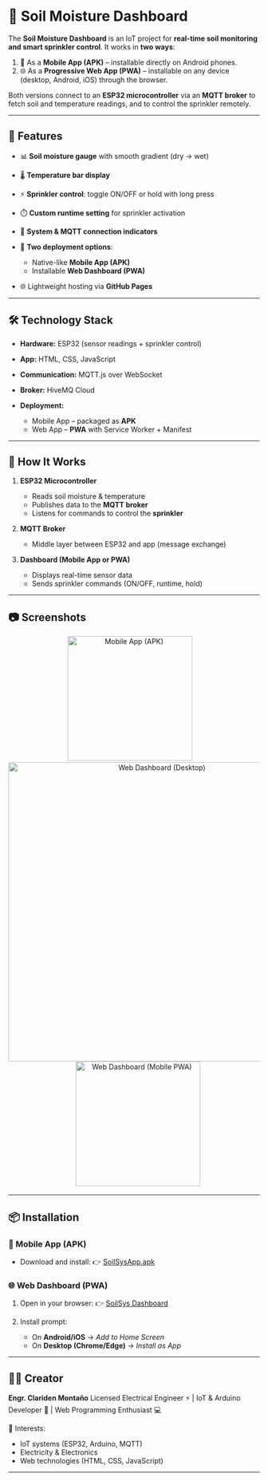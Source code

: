# 🌱 Soil Moisture Dashboard

The **Soil Moisture Dashboard** is an IoT project for **real-time soil monitoring and smart sprinkler control**.
It works in **two ways**:

1. 📱 As a **Mobile App (APK)** – installable directly on Android phones.
2. 🌐 As a **Progressive Web App (PWA)** – installable on any device (desktop, Android, iOS) through the browser.

Both versions connect to an **ESP32 microcontroller** via an **MQTT broker** to fetch soil and temperature readings, and to control the sprinkler remotely.

---

## 🚀 Features

* 📊 **Soil moisture gauge** with smooth gradient (dry → wet)
* 🌡️ **Temperature bar display**
* ⚡ **Sprinkler control**: toggle ON/OFF or hold with long press
* ⏱️ **Custom runtime setting** for sprinkler activation
* 🔔 **System & MQTT connection indicators**
* 📱 **Two deployment options**:

  * Native-like **Mobile App (APK)**
  * Installable **Web Dashboard (PWA)**
* 🌐 Lightweight hosting via **GitHub Pages**

---

## 🛠️ Technology Stack

* **Hardware:** ESP32 (sensor readings + sprinkler control)
* **App:** HTML, CSS, JavaScript
* **Communication:** MQTT.js over WebSocket
* **Broker:** HiveMQ Cloud
* **Deployment:**

  * Mobile App – packaged as **APK**
  * Web App – **PWA** with Service Worker + Manifest

---

## 🔄 How It Works

1. **ESP32 Microcontroller**

   * Reads soil moisture & temperature
   * Publishes data to the **MQTT broker**
   * Listens for commands to control the **sprinkler**

2. **MQTT Broker**

   * Middle layer between ESP32 and app (message exchange)

3. **Dashboard (Mobile App or PWA)**

   * Displays real-time sensor data
   * Sends sprinkler commands (ON/OFF, runtime, hold)

---

## 📷 Screenshots

<p align="center">
  <img src="https://github.com/user-attachments/assets/32e81c14-8fe5-42d2-9e2a-d27e03efa926" alt="Mobile App (APK)" width="250" />
  &nbsp;&nbsp;&nbsp;
  <img src="https://github.com/user-attachments/assets/ffdb51e4-82c2-4ee4-962f-be2bcfffa8f8" alt="Web Dashboard (Desktop)" width="600" />
  &nbsp;&nbsp;&nbsp;
  <img src="https://github.com/user-attachments/assets/f2d54dc7-aeec-4afc-a4b1-a28ba8f0bb1d" alt="Web Dashboard (Mobile PWA)" width="250" />
</p>

---

## 📦 Installation

### 📱 Mobile App (APK)

* Download and install:
  👉 [SoilSysApp.apk](https://github.com/mclards/soilsys-dashboard/releases/download/v1.0.0/SoilSysApp.apk)

### 🌐 Web Dashboard (PWA)

1. Open in your browser:
   👉 [SoilSys Dashboard](https://mclards.github.io/soilsys-dashboard/)

2. Install prompt:

   * On **Android/iOS** → *Add to Home Screen*
   * On **Desktop (Chrome/Edge)** → *Install as App*

---

## 👨‍💻 Creator

**Engr. Clariden Montaño**
Licensed Electrical Engineer ⚡ | IoT & Arduino Developer 🤖 | Web Programming Enthusiast 💻

📌 Interests:

* IoT systems (ESP32, Arduino, MQTT)
* Electricity & Electronics
* Web technologies (HTML, CSS, JavaScript)

---
